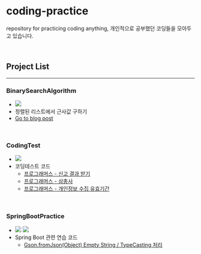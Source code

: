 # coding-practice
repository for practicing coding anything, 개인적으로 공부했던 코딩들을 모아두고 있습니다.

</br>

## Project List
---

### BinarySearchAlgorithm 
+ <img src="https://img.shields.io/badge/Java-007396?style=flat&logo=Java&logoColor=white" />
+ 정렬된 리스트에서 근사값 구하기
+ [Go to blog post](https://velog.io/@dyko/Java-%EC%A0%95%EB%A0%AC%EB%90%9C-%EB%A6%AC%EC%8A%A4%ED%8A%B8%EC%97%90%EC%84%9C-%EA%B7%BC%EC%82%AC%EA%B0%92-%EA%B5%AC%ED%95%98%EA%B8%B0)

</br>

### CodingTest
+ <img src="https://img.shields.io/badge/Java-007396?style=flat&logo=Java&logoColor=white" />
+ 코딩테스트 코드
  + [프로그래머스 - 신고 결과 받기](https://velog.io/@dyko/programmers-leve1-report)
  + [프로그래머스 - 삼총사](https://velog.io/@dyko/programmers-threepeople)
  + [프로그래머스 - 개인정보 수집 유효기간](https://velog.io/@dyko/programmers-leve1-privacyPolicy)

</br >

### SpringBootPractice
+ <img src="https://img.shields.io/badge/Java-007396?style=flat&logo=Java&logoColor=white" /> <img src="https://img.shields.io/badge/Spring Boot-6DB33F?style=flat&logo=SpringBoot&logoColor=white" />
+ Spring Boot 관련 연습 코드
  + [Gson.fromJson(Object) Empty String / TypeCasting 처리](https://velog.io/@dyko/gson-custom-typeadapter)